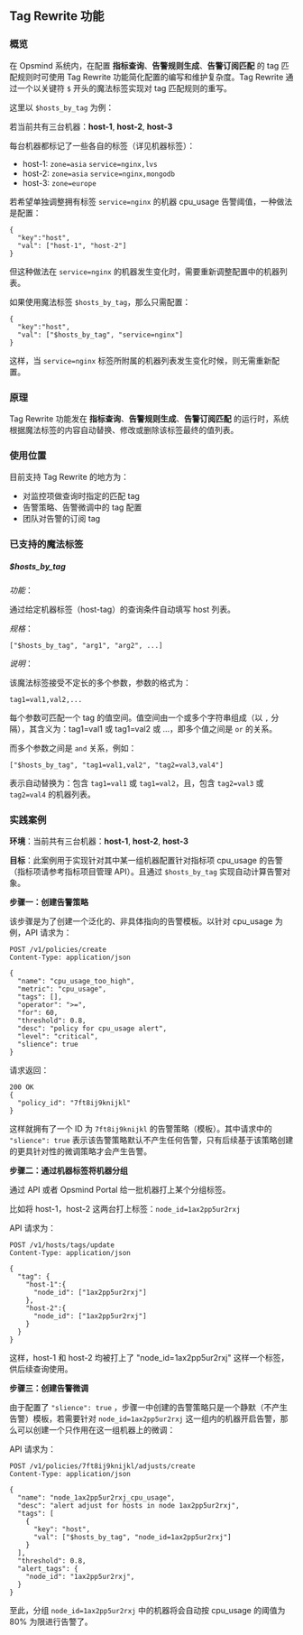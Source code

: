 ## Tag Rewrite 功能

### 概览

在 Opsmind 系统内，在配置 **指标查询**、**告警规则生成**、**告警订阅匹配** 的 tag 匹配规则时可使用 Tag Rewrite 功能简化配置的编写和维护复杂度。Tag Rewrite 通过一个以关键符 `$` 开头的魔法标签实现对 tag 匹配规则的重写。

这里以 `$hosts_by_tag` 为例：

若当前共有三台机器：**host-1**, **host-2**, **host-3**

每台机器都标记了一些各自的标签（详见机器标签）：

* host-1: `zone=asia`  `service=nginx,lvs`
* host-2: `zone=asia` `service=nginx,mongodb`
* host-3: `zone=europe`

若希望单独调整拥有标签 `service=nginx` 的机器 cpu_usage 告警阈值，一种做法是配置：

```
{
  "key":"host",
  "val": ["host-1", "host-2"]
}
```

但这种做法在 `service=nginx` 的机器发生变化时，需要重新调整配置中的机器列表。

如果使用魔法标签 `$hosts_by_tag`，那么只需配置：

```
{
  "key":"host",
  "val": ["$hosts_by_tag", "service=nginx"]
}
```

这样，当 `service=nginx` 标签所附属的机器列表发生变化时候，则无需重新配置。



### 原理

Tag Rewrite 功能发在 **指标查询**、**告警规则生成**、**告警订阅匹配** 的运行时，系统根据魔法标签的内容自动替换、修改或删除该标签最终的值列表。



### 使用位置

目前支持 Tag Rewrite 的地方为：

- 对监控项做查询时指定的匹配 tag
- 告警策略、告警微调中的 tag 配置
- 团队对告警的订阅 tag



### 已支持的魔法标签

##### $hosts_by_tag

_功能_：

通过给定机器标签（host-tag）的查询条件自动填写 host 列表。

_规格_：

```
["$hosts_by_tag", "arg1", "arg2", ...]
```

_说明_：

该魔法标签接受不定长的多个参数，参数的格式为：

```
tag1=val1,val2,...
```

每个参数可匹配一个 tag 的值空间。值空间由一个或多个字符串组成（以 `,` 分隔），其含义为：tag1=val1 或 tag1=val2 或 …，即多个值之间是 `or` 的关系。

而多个参数之间是 `and` 关系，例如：

```
["$hosts_by_tag", "tag1=val1,val2", "tag2=val3,val4"]
```

表示自动替换为：包含 `tag1=val1` 或 `tag1=val2`，且，包含 `tag2=val3` 或 `tag2=val4` 的机器列表。



### 实践案例

**环境**：当前共有三台机器：**host-1**, **host-2**, **host-3**

**目标**：此案例用于实现针对其中某一组机器配置针对指标项 cpu_usage 的告警（指标项请参考指标项目管理 API）。且通过 `$hosts_by_tag` 实现自动计算告警对象。

**步骤一：创建告警策略**

该步骤是为了创建一个泛化的、非具体指向的告警模板。以针对 cpu_usage 为例，API 请求为：

```
POST /v1/policies/create
Content-Type: application/json

{
  "name": "cpu_usage_too_high",
  "metric": "cpu_usage",
  "tags": [],
  "operator": ">=",
  "for": 60,
  "threshold": 0.8,
  "desc": "policy for cpu_usage alert",
  "level": "critical",
  "slience": true
}
```



请求返回：

```
200 OK
{
  "policy_id": "7ft8ij9knijkl"
}
```

这样就拥有了一个 ID 为 `7ft8ij9knijkl` 的告警策略（模板）。其中请求中的 `"slience": true` 表示该告警策略默认不产生任何告警，只有后续基于该策略创建的更具针对性的微调策略才会产生告警。



**步骤二：通过机器标签将机器分组**

通过 API 或者 Opsmind Portal 给一批机器打上某个分组标签。

比如将 host-1，host-2 这两台打上标签：`node_id=1ax2pp5ur2rxj`

API 请求为：

```
POST /v1/hosts/tags/update
Content-Type: application/json

{
  "tag": {
    "host-1":{
      "node_id": ["1ax2pp5ur2rxj"]
    },
    "host-2":{
      "node_id": ["1ax2pp5ur2rxj"]
    }
  }
}
```

这样，host-1 和 host-2 均被打上了 "node_id=1ax2pp5ur2rxj" 这样一个标签，供后续查询使用。



**步骤三：创建告警微调**

由于配置了 `"slience": true` ，步骤一中创建的告警策略只是一个静默（不产生告警）模板，若需要针对  `node_id=1ax2pp5ur2rxj` 这一组内的机器开启告警，那么可以创建一个只作用在这一组机器上的微调：

API 请求为：

```
POST /v1/policies/7ft8ij9knijkl/adjusts/create
Content-Type: application/json

{
  "name": "node_1ax2pp5ur2rxj_cpu_usage",
  "desc": "alert adjust for hosts in node 1ax2pp5ur2rxj",
  "tags": [
    {
      "key": "host",
      "val": ["$hosts_by_tag", "node_id=1ax2pp5ur2rxj"]
    }
  ],
  "threshold": 0.8,
  "alert_tags": {
    "node_id": "1ax2pp5ur2rxj",
  }
}
```

至此，分组 `node_id=1ax2pp5ur2rxj` 中的机器将会自动按 cpu_usage 的阈值为 80% 为限进行告警了。

